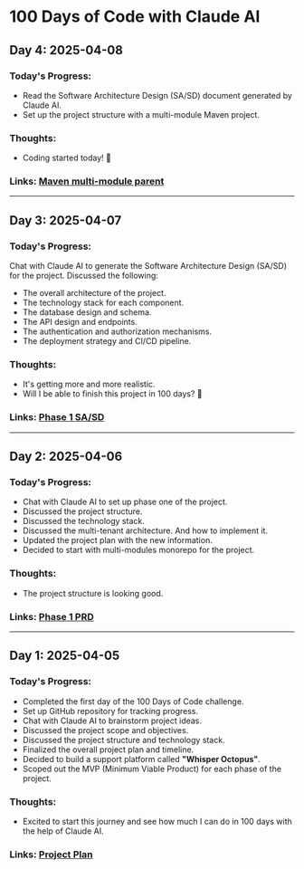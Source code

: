 # 100 Days of Code with Claude AI

## Day 4: 2025-04-08

### Today's Progress:
- Read the Software Architecture Design (SA/SD) document generated by Claude AI.
- Set up the project structure with a multi-module Maven project.

### Thoughts:
- Coding started today! 🎉

### Links: [Maven multi-module parent](./pom.xml)

<hr>

## Day 3: 2025-04-07

### Today's Progress:
Chat with Claude AI to generate the Software Architecture Design (SA/SD) for the project. Discussed the following:
- The overall architecture of the project.
- The technology stack for each component.
- The database design and schema.
- The API design and endpoints.
- The authentication and authorization mechanisms.
- The deployment strategy and CI/CD pipeline.

### Thoughts:
- It's getting more and more realistic.
- Will I be able to finish this project in 100 days? 🤔

### Links: [Phase 1 SA/SD](./docs/phase-one-sd.md)

<hr>

## Day 2: 2025-04-06

### Today's Progress:
- Chat with Claude AI to set up phase one of the project.
- Discussed the project structure.
- Discussed the technology stack.
- Discussed the multi-tenant architecture. And how to implement it.
- Updated the project plan with the new information.
- Decided to start with multi-modules monorepo for the project.

### Thoughts:
- The project structure is looking good.

### Links: [Phase 1 PRD](./docs/phase-one-prd.md)

<hr>

## Day 1: 2025-04-05

### Today's Progress:
- Completed the first day of the 100 Days of Code challenge.
- Set up GitHub repository for tracking progress.
- Chat with Claude AI to brainstorm project ideas.
- Discussed the project scope and objectives.
- Discussed the project structure and technology stack.
- Finalized the overall project plan and timeline.
- Decided to build a support platform called **"Whisper Octopus"**.
- Scoped out the MVP (Minimum Viable Product) for each phase of the project.

### Thoughts:
- Excited to start this journey and see how much I can do in 100 days with the help of Claude AI.

### Links: [Project Plan](./docs/overall-project-plan.md)